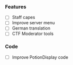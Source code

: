 ### Features
- [ ] Staff capes
- [ ] Improve server menu
- [ ] German translation
- [ ] CTF Moderator tools

### Code
- [ ] Improve PotionDisplay code
